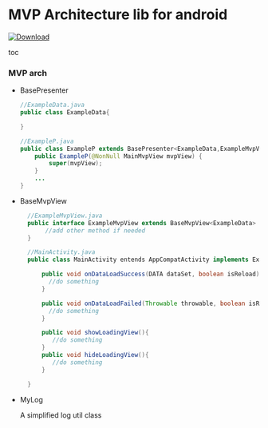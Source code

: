 # MVP Architecture lib for android
[ ![Download](https://api.bintray.com/packages/jaysen/Android-MVP-Arch/jaylin-mvparch/images/download.svg) ](https://bintray.com/jaysen/Android-MVP-Arch/jaylin-mvparch/_latestVersion)

toc

### MVP arch
- BasePresenter
    ```java
    //ExampleData.java
    public class ExampleData{

    }

    //ExampleP.java
    public class ExampleP extends BasePresenter<ExampleData,ExampleMvpView>{
        public ExampleP(@NonNull MainMvpView mvpView) {
            super(mvpView);
        }
        ...
    }

    ```
- BaseMvpView
    ```java
      //ExampleMvpView.java
      public interface ExampleMvpView extends BaseMvpView<ExampleData> {
           //add other method if needed
      }

      //MainActivity.java
      public class MainActivity entends AppCompatActivity implements ExampleMvpView{

          public void onDataLoadSuccess(DATA dataSet, boolean isReload){
            //do something
          }

          public void onDataLoadFailed(Throwable throwable, boolean isReload){
            //do something
          }

          public void showLoadingView(){
             //do something
          }
          public void hideLoadingView(){
             //do something
          }

      }


    ```


- MyLog

  A simplified log util class



